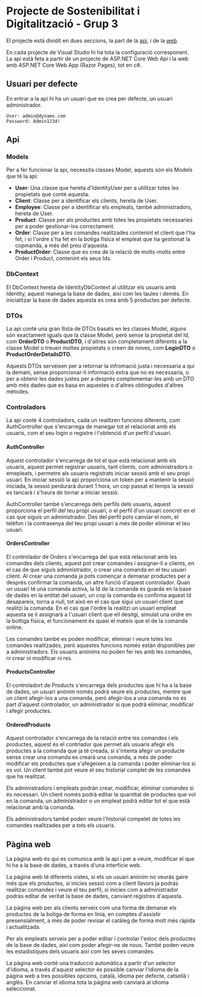 # Projecte de Sostenibilitat i Digitalització - Grup 3

El projecte està dividit en dues seccions, la part de la [api](https://github.com/AlejandroMarEst/ProjecteSOS_Grup03/tree/main/ProjecteSOS_Grup03API), i de la [web](https://github.com/AlejandroMarEst/ProjecteSOS_Grup03/tree/main/ProjecteSOS_Grup03WebPage).

En cada projecte de Visual Studio hi ha tota la configuració corresponent. La api està feta a partir de un projecte de ASP.NET Core Web Api i la web amb ASP.NET Core Web App (Razor Pages), tot en c#.

## Usuari per defecte

En entrar a la api hi ha un usuari que es crea per defecte, un usuari administrador.

```
User: admin@dynamx.com
Password: Admin1234!
```

## Api

### Models

Per a fer funcionar la api, necessita classes Model, aquests són els Models que té la api:

- **User**: Una classe que hereta d'IdentityUser per a utilitzar totes les propietats que conté aquesta.
- **Client**: Classe per a identificar els clients, hereta de User.
- **Employee**: Classe per a identificar els empleats, també administradors, hereta de User.
- **Product**: Classe per als productes amb totes les propietats necessaries per a poder gestionar-los correctament.
- **Order**: Classe per a les comandes realitzades contenint el client que l'ha fet, i si l'ordre s'ha fet en la botiga física el empleat que ha gestionat la copmanda, a més del preu d'aquesta.
- **ProductOrder**: Classe que es crea de la relació de molts-molts entre Order i Product, contenint els seus Ids.

### DbContext

El DbContext hereta de IdentityDbContext al utilitzar els usuaris amb Identity, aquest manega la base de dades, així com les taules i demés. En inicialitzar la base de dades aquesta es crea amb 5 productes per defecte.

### DTOs

La api conté una gran llista de DTOs basats en les classes Model, alguns són exactament iguals que la classe Model, però sense la propietat del Id, com **OrderDTO** o **ProductDTO**, i d'altres són completament diferents a la classe Model o treuen moltes propietats o creen de noves, com **LoginDTO** o **ProductOrderDetailsDTO**.

Aquests DTOs serveixen per a retornar la infromació justa i necessaria a qui la demani, sense proporcionar-li informació extra que no es necessaria, o per a obtenir les dades justes per a després complementar-les amb un DTO amb més dades que es basa en aquestes o d'altres obtingudes d'altres mètodes.

### Controladors

La api conté 4 controladors, cada un realitzen funcions diferents, com AuthController que s'encarrega de manegar tot el relacionat amb els usuaris, com el seu login o registre i l'obtenció d'un perfil d'usuari.

#### AuthController

Aquest controlador s'encarrega de tot el que està relacionat amb els usuaris, aquest permet registrar usuaris, tant clients, com administradors o emepleats, i permetre als usuaris registrats iniciar sessió amb el seu propi usuari. En iniciar sessió la api proporciona un token per a mantenir la sessió iniciada, la sessió perdurarà durant 1 hora, un cop passat el temps la sessió es tancarà i s'haura de tornar a iniciar sessió.

AuthController també s'encarrega dels perfils dels usuaris, aquest proporciona el perfil del teu propi usuari, o el perfil d'un usuari concret en el cas que siguis un administrador. Des del perfil pots canviar el nom, el telèfon i la contrasenya del teu propi usuari a més de poder eliminar el teu usuari.

#### OrdersController

El controlador de Orders s'encarrega del que està relacionat amb les comandes dels clients, aquest pot crear comandes i assignar-li a clients, en el cas de que siguis administrador, o crear una comanda en el teu usuari client. Al crear una comanda ja pots començar a demanar productes per a després confirmar la comanda, un altre funció d'aquest controlador. Quan un usuari té una comanda activa, la Id de la comanda es guarda en la base de dades en la entitat del usuari, un cop la comanda es confirma aquest Id desapareix, torna a null, tot això en el cas que sigui un usuari client que realitzi la comanda. En el cas que l'ordre la realitzi un usuari empleat aquesta se li assignarà a l'usuari client que ell desitgi, simulat una ordre en la bottiga física, el funcionament és quasi el mateix que el de la comanda online.

Les comandes també es poden modificar, eliminar i veure totes les comandes realitzades, però aquestes funcions només estàn disponibles per a administradors. Els usuaris anònims no poden fer res amb les comandes, ni crear ni modificar ni res.

#### ProductsController

El controladort de Products s'encarrega dels productes que hi ha a la base de dades, un usuari anònim només podrà veure els productes, mentre que un client afegir-los a una comanda, però afegir-los a una comanda no és part d'aquest controlador, un administrador si que podrà eliminar, modificar i afegir productes.

#### OrderedProducts

Aquest controlador s'encarrega de la relació entre les comandes i els productes, aquest és el contrlador que permet als usuaris afegir els productes a la comanda que ja té creada, si s'intenta afegir un producte sense crear una comanda es crearà una comanda, a més de poder modificar els productes que s'afegeixen a la comanda i poder eliminar-los si es vol. Un client també pot veure el seu historial complet de les comandes que ha realitzat.

Els administradors i empleats podrán crear, modificar, eliminar comandes si és necessari. Un client només podrà editar la quantitat de productes que vol en la comanda, un administrador o un empleat podrà editar tot el que està relacionat amb la comanda.

Els administradors també poden veure l'historial compelet de totes les comandes realitzades per a tots els usuaris.

## Pàgina web

La pàgina web és qui es comunica amb la api i per a veure, modificar el que hi ha a la base de dades, a través d'una interfície web.

La pàgina web té diferents vistes, si ets un usuari anònim no veurás gaire més que els productes, si inicies sessió com a client llavors ja podrás realitzar comandes i veure el teu perfil, si inicies com a administrador podrás editar de veritat la base de dades, canviant registres d'aquesta.

La pàgina web per als clients serveix com una forma de demanar els productes de la botiga de forma en línia, en comptes d'assistir presensialment, a més de poder revisar el catàleg de forma molt més ràpida i actualitzada.

Per als empleats serveix per a poder editar i controlar l'estoc dels productes de la base de dades, aixi com poder afegir-ne de nous. També poden veure les estadístiques dels usuaris així com les seves comandes.

La pàgina web conté una traducció automàtica a partir d'un selector d'idioma, a través d'aquest selector és possible canviar l'idioma de la pàgina web a tres possibles opcions, català, idioma per defecte, catsellà i anglès. En canviar el idioma tota la pàgina web canviarà al idioma seleccionat.